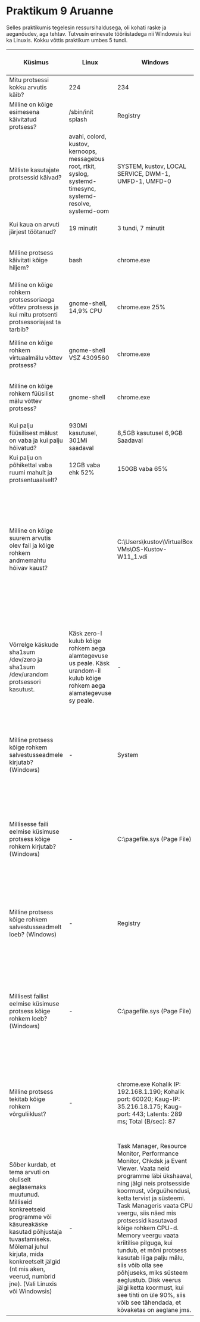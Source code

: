 # Praktikum 9 Aruanne

Selles praktikumis tegelesin ressursihaldusega, oli kohati raske ja aeganõudev, aga tehtav. Tutvusin erinevate tööriistadega nii Windowsis kui ka Linuxis. Kokku võttis praktikum umbes 5 tundi.

| Küsimus                                                                                                                                                                                                                                                                 | Linux                                                                                                                      | Windows                                                                                                                                                                                                                                                                                                                                                                                                                                                                                                                                                            | Linuxis kasutatud käsklus                                                                                                                    | Windowsis kasutatud tööriist                                                                                                                                                              |
|-------------------------------------------------------------------------------------------------------------------------------------------------------------------------------------------------------------------------------------------------------------------------|----------------------------------------------------------------------------------------------------------------------------|--------------------------------------------------------------------------------------------------------------------------------------------------------------------------------------------------------------------------------------------------------------------------------------------------------------------------------------------------------------------------------------------------------------------------------------------------------------------------------------------------------------------------------------------------------------------|----------------------------------------------------------------------------------------------------------------------------------------------|-------------------------------------------------------------------------------------------------------------------------------------------------------------------------------------------|
| Mitu protsessi kokku arvutis käib?                                                                                                                                                                                                                                      | 224                                                                                                                        | 234                                                                                                                                                                                                                                                                                                                                                                                                                                                                                                                                                                | ps -aux \| wc -l                                                                                                                             | Task Manager > Performance                                                                                                                                                                |
| Milline on kõige esimesena käivitatud protsess?                                                                                                                                                                                                                         | /sbin/init splash                                                                                                          | Registry                                                                                                                                                                                                                                                                                                                                                                                                                                                                                                                                                           | ps axopid, cmd, comm, etime                                                                                                                  | Process Explorer > Start Time                                                                                                                                                             |
| Milliste kasutajate protsessid käivad?                                                                                                                                                                                                                                  | avahi, colord, kustov, kernoops, messagebus root, rtkit, syslog, systemd-timesync, systemd-resolve, systemd-oom            | SYSTEM, kustov, LOCAL SERVICE, DWM-1, UMFD-1, UMFD-0                                                                                                                                                                                                                                                                                                                                                                                                                                                                                                               | ps -eo user= \| sort \| uniq                                                                                                                 | Task Manager > Details > User Name                                                                                                                                                        |
| Kui kaua on arvuti järjest töötanud?                                                                                                                                                                                                                                    | 19 minutit                                                                                                                 | 3 tundi, 7 minutit                                                                                                                                                                                                                                                                                                                                                                                                                                                                                                                                                 | uptime                                                                                                                                       | Task Manager > Performance                                                                                                                                                                |
| Milline protsess käivitati kõige hiljem?                                                                                                                                                                                                                                | bash                                                                                                                       | chrome.exe                                                                                                                                                                                                                                                                                                                                                                                                                                                                                                                                                         | ps -eo pid, lstart, cmd -- sort= start_time \| tail -n 2                                                                                     | Process Explorer > Start Time                                                                                                                                                             |
| Milline on kõige rohkem protsessoriaega võttev protsess ja kui mitu protsenti protsessoriajast ta tarbib?                                                                                                                                                               | gnome-shell, 14,9% CPU                                                                                                     | chrome.exe 25%                                                                                                                                                                                                                                                                                                                                                                                                                                                                                                                                                     | ps -eo pid, comm, %cpu -- sort= -%cpu \| head -n 2                                                                                           | Task Manager > Process                                                                                                                                                                    |
| Milline on kõige rohkem virtuaalmälu võttev protsess?                                                                                                                                                                                                                   | gnome-shell VSZ 4309560                                                                                                    | chrome.exe                                                                                                                                                                                                                                                                                                                                                                                                                                                                                                                                                         | ps -eo pid, comm, vsize -- sort= vsize \| head -n 2                                                                                          | Task Manager > Details > Commit Size                                                                                                                                                      |
| Milline on kõige rohkem füüsilist mälu võttev protsess?                                                                                                                                                                                                                 | gnome-shell                                                                                                                | chrome.exe                                                                                                                                                                                                                                                                                                                                                                                                                                                                                                                                                         | ps -eo pid, comm, %mem -- sort= -%mem \| head -n 2                                                                                           | Task Manager > Details > Working Set                                                                                                                                                      |
| Kui palju füüsilisest mälust on vaba ja kui palju hõivatud?                                                                                                                                                                                                             | 930Mi kasutusel, 301Mi saadaval                                                                                            | 8,5GB kasutusel 6,9GB Saadaval                                                                                                                                                                                                                                                                                                                                                                                                                                                                                                                                     | free -h                                                                                                                                      | Task Manager > Performance                                                                                                                                                                |
| Kui palju on põhikettal vaba ruumi mahult ja protsentuaalselt?                                                                                                                                                                                                          | 12GB vaba ehk 52%                                                                                                          | 150GB vaba 65%                                                                                                                                                                                                                                                                                                                                                                                                                                                                                                                                                     | df -h/                                                                                                                                       | File Explorer > This PC > Local Disk (C:)                                                                                                                                                 |
| Milline on kõige suurem arvutis olev fail ja kõige rohkem andmemahtu hõivav kaust?                                                                                                                                                                                      |                                                                                                                            | C:\Users\kustov\VirtualBox VMs\OS-Kustov-W11_1.vdi                                                                                                                                                                                                                                                                                                                                                                                                                                                                                                                 | Fail: sudo find / -type f exec du -h {} + \| sort -hr \| head -n1 Kaust: sudo du -h / --max-  depth=1 \| sort-hr                             | Windows Powershell > Get-ChildItem -Recurse -Directory -Exclude "C:\" \| Sort-Object {($_.GetFiles() \|  Measure-Object -Property Length -Sum).Sum} -Descending \| Select-Object -First 1 |
| Võrrelge käskude sha1sum /dev/zero ja sha1sum /dev/urandom protsessori kasutust.                                                                                                                                                                                        | Käsk zero-l kulub kõige rohkem aega alamtegevuse us peale. Käsk urandom-il kulub kõige rohkem aega alamategevuse sy peale. | -                                                                                                                                                                                                                                                                                                                                                                                                                                                                                                                                                                  | Käsk zero: sha1sum /dev/zero \| sha1sum /dev/zero Käsk urandom: sha1sum /dev/urandom \| sha1sum /dev/urandom  Käsk top, et kontrollida infot | -                                                                                                                                                                                         |
| Milline protsess kõige rohkem salvestusseadmele kirjutab? (Windows)                                                                                                                                                                                                     | -                                                                                                                          | System                                                                                                                                                                                                                                                                                                                                                                                                                                                                                                                                                             | -                                                                                                                                            | Task Manager > Performance > Resource monitor > Disk > Process with disk activity > Write (B/sec)                                                                                         |
| Millisesse faili eelmise küsimuse protsess kõige rohkem kirjutab? (Windows)                                                                                                                                                                                             | -                                                                                                                          | C:\pagefile.sys (Page File)                                                                                                                                                                                                                                                                                                                                                                                                                                                                                                                                        | -                                                                                                                                            | Task Manager > Performance > Resource Monitor > Disk > Process with disk activity > Write (B/sec) Disk Activity - Suurim write väärtus Systemi puhul                                      |
| Milline protsess kõige rohkem salvestusseadmelt loeb? (Windows)                                                                                                                                                                                                         | -                                                                                                                          | Registry                                                                                                                                                                                                                                                                                                                                                                                                                                                                                                                                                           | -                                                                                                                                            | Task Manager > Performance > Resource Monitor > Disk >  Process with disk activity > Read (B/sec)                                                                                         |
| Millisest failist eelmise küsimuse protsess kõige rohkem loeb? (Windows)                                                                                                                                                                                                | -                                                                                                                          | C:\pagefile.sys (Page File)                                                                                                                                                                                                                                                                                                                                                                                                                                                                                                                                        | -                                                                                                                                            | Task Manager > Performance > Resource Monitor > Disk >  Process with disk activity > Read (b/sec) Disk Activity - Suurim read väärtus Registry puhul                                      |
| Milline protsess tekitab kõige rohkem võrguliiklust?                                                                                                                                                                                                                    | -                                                                                                                          | chrome.exe Kohalik IP: 192.168.1.190;  Kohalik port: 60020; Kaug-IP: 35.216.18.175;  Kaug-port: 443; Latents: 289 ms; Total (B/sec): 87                                                                                                                                                                                                                                                                                                                                                                                                                            | -                                                                                                                                            | Task Manager > Performance > Resource Monitor > Network >  Processes with network activity > TCP connections                                                                              |
| Sõber kurdab, et tema arvuti on oluliselt aeglasemaks muutunud.  Milliseid konkreetseid programme või käsureakäske kasutad põhjustaja tuvastamiseks.  Mõlemal juhul kirjuta, mida konkreetselt jälgid (nt mis aken, veerud, numbrid jne).  (Vali Linuxis või Windowsis) | -                                                                                                                          | Task Manager, Resource Monitor, Performance Monitor, Chkdsk ja  Event Viewer. Vaata neid programme läbi ükshaaval, ning jälgi neis protsesside koormust, võrguühendusi, ketta tervist ja süsteemi. Task Manageris vaata CPU veergu, siis näed mis protsessid kasutavad kõige rohkem CPU-d. Memory veergu vaata kriitilise pilguga, kui tundub, et mõni protsess kasutab liiga palju mälu, siis võib olla see põhjuseks, miks süsteem aeglustub. Disk veerus jälgi ketta koormust, kui see tihti on üle 90%, siis võib see tähendada,  et kõvaketas on aeglane jms. | -                                                                                                                                            | -                                                                                                                                                                                         |
